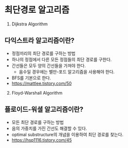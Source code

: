 # 최단경로 알고리즘
1. Dijkstra Algorithm
## 다익스트라 알고리즘이란?
- 정점끼리의 최단 경로를 구하는 방법
- 하나의 정점에서 다른 모든 정점들의 최단 경로를 구한다.
- 간선들은 모두 양의 간선들을 가져야 한다.
    - 음수일 경우에는 벨만-포드 알고리즘을 사용해야 한다.
- BFS를 기본으로 한다.
- <a href>https://mattlee.tistory.com/50</a>
2. Floyd-Warshall Algorithm
## 플로이드-워셜 알고리즘이란?
- 모든 최단 경로를 구하는 방법
- 음의 가중치를 가진 간선도 해결할 수 있다.
- optimal substructure의 개념을 이용하여 최단 경로를 찾는다.
- <a href>https://hsp1116.tistory.com/45</a>
